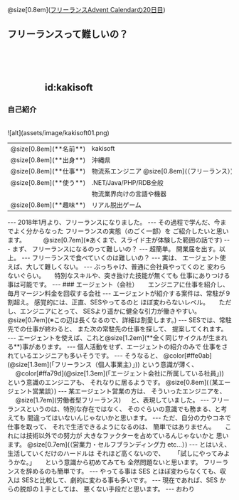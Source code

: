 @size[0.8em]([フリーランスAdvent Calendarの20日目](https://adventar.org/calendars/3273))  
## フリーランスって難しいの？


　
　  
　  
　　　　id:kakisoft
---
### 自己紹介

<br>
<div class="left">
![alt](assets/image/kakisoft01.png)
</div>
<div class="right">
  <table style="white-space: nowrap;border-style: none;">
    <tr>
      <td>@size[0.8em](**名前**)</td>
      <td>
        kakisoft
      </td>
    </tr>
    <tr>
      <td>@size[0.8em](**出身**)</td>
      <td>沖縄県</td>
    </tr>
    <tr>
      <td>@size[0.8em](**仕事**)</td>
      <td>物流系エンジニア @size[0.8em](（フリーランス）)</td>
    </tr>
    <tr>
      <td>@size[0.8em](**使う**)</td>
      <td>.NET/Java/PHP/RDB全般</td>
    </tr>
    <tr>
      <td>&nbsp;</td>
      <td>物流業界向けの言語や機器</td>
    </tr>
    <tr>
      <td>@size[0.8em](**趣味**)</td>
      <td>リアル脱出ゲーム</td>
    </tr>
  </table>
</div>
---
2018年1月より、フリーランスになりました。
---
その過程で学んだ、今までよく分からなった  
フリーランスの実態（のごく一部）を  
ご紹介したいと思います。
　  
　  
@size[0.7em](※あくまで、スライド主が体験した範囲の話です)
---
まず、  
フリーランスになるのって難しいの？
---
超簡単。  
開業届を出す。以上。
---
フリーランスで食べていくのは難しいの？
---
実は、  
エージェント使えば、大して難しくない。  
---
ぶっちゃけ、普通に会社員やってくのと  
変わらないぐらい。    
　  
特別なスキルや、突き抜けた技能が無くても  
仕事にありつける事は可能です。
---
### エージェント（会社）
　  
エンジニアに仕事を紹介し、  
毎月マージン料金を回収する会社
---
エージェントが紹介する案件は、常駐が９割超え。  
感覚的には、正直、SESやってるのと  
ほぼ変わらないレベル。  
　  
ただし、エンジニアにとって、  
SESより遥かに健全な引力が働きやすい。  
@size[0.7em](※この辺は長くなるので、詳細は割愛します。)
---
SESでは、常駐先での仕事が終わると、  
また次の常駐先の仕事を探して、  
提案してくれます。
---
エージェントを使えば、これと@size[1.2em](**全く同じサイクルが生まれる**)事があります。
---
個人活動をせず、エージェントの紹介のみで  
仕事をされているエンジニアも多いそうです。    
---
そうなると、  
@color[#ffe0ab](@size[1.3em](「フリーランス（個人事業主）」))  
という意識が薄く、  
　  
@color[#ffa79d](@size[1.3em](「エージェント会社に所属している社員」))  
という意識のエンジニアも、  
それなりに居るようです。  
@size[0.8em](（某エージェント営業談）)
---
某エージェント営業の方は、  
そういったエンジニアを、  
　  
@size[1.7em](労働者型フリーランス)  
　  
と、表現していました。
---
フリーランスというのは、特別な存在ではなく、  
そのぐらいの意識でも務まる、と考えても  
間違ってはいないんじゃないかと思います。
---
ただ、自分の力やコネで仕事を取って、  
それで生活できるようになるのは、  
簡単ではありません。  
　  
これには技術以外での努力が  
大きなファクターを占めているんじゃないかと  
思います。  
@size[0.7em](（営業力・セルフブランディング力 etc...）)
---
とはいえ、生活していくだけのハードルは  
それほど高くないので、  
　  
「試しにやってみようかな。」  
　  
という意識から初めてみても  
全然問題ないと思います。  
フリーランスを辞めるのも簡単です。
---
やってる事は SES とほぼ変わらなくても、収入は  
SESと比較して、劇的に変わる事も多いです。  
---
現在であれば、SES からの脱却の１手としては、  
悪くない手段だと思います。
---
おわり